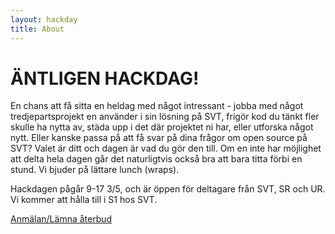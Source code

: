 ```yaml
---
layout: hackday
title: About
---
```


# ÄNTLIGEN HACKDAG!


En chans att få sitta en heldag med något intressant - jobba med något tredjepartsprojekt en använder i sin lösning på SVT, frigör kod du tänkt fler skulle ha nytta av, städa upp i det där projektet ni har, eller utforska något nytt. Eller kanske passa på att få svar på dina frågor om open source på SVT? Valet är ditt och dagen är vad du gör den till. Om en inte har möjlighet att delta hela dagen går det naturligtvis också bra att bara titta förbi en stund. Vi bjuder på lättare lunch (wraps).

Hackdagen pågår 9-17 3/5, och är öppen för deltagare från SVT, SR och UR. Vi kommer att hålla till i S1 hos SVT. 

[Anmälan/Lämna återbud](https://docs.google.com/forms/d/e/1FAIpQLSfQRJe4VDfvY9UN2A23X19Rb4LmOTsj7O_P32HC_OT7JVU42Q/viewform)


